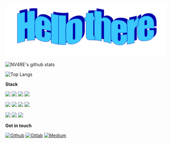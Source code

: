 <img src="https://raw.githubusercontent.com/NV4RE/NV4RE/master/resources/hellothere.png"/>

![NV4RE's github stats](https://github-readme-stats.vercel.app/api?username=NV4RE&count_private=true&show_icons=true&include_all_commits=true&hide_title=true)

![Top Langs](https://github-readme-stats.vercel.app/api/top-langs/?username=NV4RE&layout=compact)


**Stack**

<a><img src="https://img.shields.io/badge/go-00ADD8.svg?&style=for-the-badge&logo=go&logoColor=white"/></a>
<a><img src="https://img.shields.io/badge/typescript%20-007ACC.svg?&style=for-the-badge&logo=typescript&logoColor=white"/></a>
<a><img src="https://img.shields.io/badge/javascript-222222.svg?&style=for-the-badge&logo=javascript&logoColor=F7DF1E"/></a>
<a><img src="https://img.shields.io/badge/html-E34F26.svg?&style=for-the-badge&logo=html5&logoColor=ffffff"/></a>

<a><img src="https://img.shields.io/badge/react-61DAFB.svg?&style=for-the-badge&logo=react&logoColor=ffffff"/></a>
<a><img src="https://img.shields.io/badge/styled-DB7093.svg?&style=for-the-badge&logo=styled-components&logoColor=ffffff"/></a>
<a><img src="https://img.shields.io/badge/sass-CC6699.svg?&style=for-the-badge&logo=sass&logoColor=ffffff"/></a>
<a><img src="https://img.shields.io/badge/webpack-405152.svg?&style=for-the-badge&logo=webpack&logoColor=ffffff"/></a>

<a><img src="https://img.shields.io/badge/git-F05032.svg?&style=for-the-badge&logo=git&logoColor=ffffff"/></a>
<a><img src="https://img.shields.io/badge/docker-2496ED.svg?&style=for-the-badge&logo=docker&logoColor=ffffff"/></a>
<a><img src="https://img.shields.io/badge/kubernetes-326CE5.svg?&style=for-the-badge&logo=kubernetes&logoColor=ffffff"/></a>

**Get in touch**

<a href="https://github.com/NV4RE" target="_blank"><img alt="Github" src="https://img.shields.io/badge/GitHub-12100E.svg?&style=for-the-badge&logo=Github&logoColor=white" /></a>
<a href="https://gitlab.com/NV4RE" target="_blank"><img alt="Gitlab" src="https://img.shields.io/badge/gitlab-12100E.svg?&style=for-the-badge&logo=gitlab&logoColor=white" /></a>
<a href="https://medium.com/@NV4RE" target="_blank"><img alt="Medium" src="https://img.shields.io/badge/medium-12100E.svg?&style=for-the-badge&logo=medium&logoColor=white" /></a>
